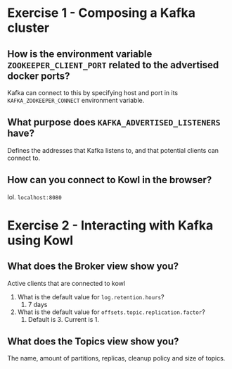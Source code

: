 # Exercise 1 - Composing a Kafka cluster

## How is the environment variable `ZOOKEEPER_CLIENT_PORT` related to the advertised docker ports?

Kafka can connect to this by specifying host and port in its `KAFKA_ZOOKEEPER_CONNECT` environment variable.

## What purpose does `KAFKA_ADVERTISED_LISTENERS` have?

Defines the addresses that Kafka listens to, and that potential clients can connect to.

## How can you connect to Kowl in the browser?

lol. `localhost:8080`

# Exercise 2 - Interacting with Kafka using Kowl

## What does the Broker view show you?

Active clients that are connected to kowl

1. What is the default value for `log.retention.hours`?
   1. 7 days
2. What is the default value for `offsets.topic.replication.factor`?
   1. Default is 3. Current is 1.

## What does the Topics view show you?

The name, amount of partitions, replicas, cleanup policy and size of topics.
